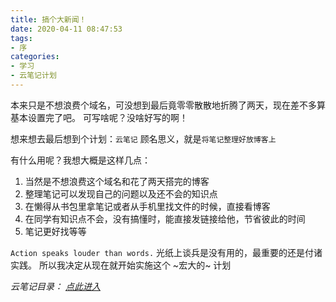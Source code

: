```yaml
---
title: 搞个大新闻！
date: 2020-04-11 08:47:53
tags:
- 序
categories:
- 学习
- 云笔记计划
---
```

本来只是不想浪费个域名，可没想到最后竟零零散散地折腾了两天，现在差不多算基本设置完了吧。
可写啥呢？没啥好写的啊！

想来想去最后想到个计划：` 云笔记 `
顾名思义，就是` 将笔记整理好放博客上 `
<!--more-->
有什么用呢？我想大概是这样几点：
1. 当然是不想浪费这个域名和花了两天搭完的博客
2. 整理笔记可以发现自己的问题以及还不会的知识点
3. 在懒得从书包里拿笔记或者从手机里找文件的时候，直接看博客
4. 在同学有知识点不会，没有搞懂时，能直接发链接给他，节省彼此的时间
5. 笔记更好找等等

`Action speaks louder than words.` 光纸上谈兵是没有用的，最重要的还是付诸实践。
所以我决定从现在就开始实施这个 ~宏大的~ 计划

*云笔记目录： [点此进入](/categories/学习/云笔记计划)*